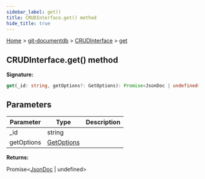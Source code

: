 ```yaml
---
sidebar_label: get()
title: CRUDInterface.get() method
hide_title: true
---
```


[Home](./index.md) &gt; [git-documentdb](./git-documentdb.md) &gt; [CRUDInterface](./git-documentdb.crudinterface.md) &gt; [get](./git-documentdb.crudinterface.get.md)

## CRUDInterface.get() method

<b>Signature:</b>

```typescript
get(_id: string, getOptions?: GetOptions): Promise<JsonDoc | undefined>;
```

## Parameters

|  Parameter | Type | Description |
|  --- | --- | --- |
|  \_id | string |  |
|  getOptions | [GetOptions](./git-documentdb.getoptions.md) |  |

<b>Returns:</b>

Promise&lt;[JsonDoc](./git-documentdb.jsondoc.md) \| undefined&gt;

